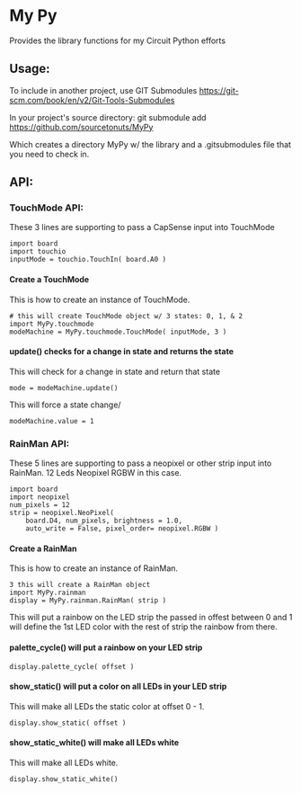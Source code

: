 # My Py

Provides the library functions for my Circuit Python efforts

## Usage:

To include in another project, use GIT Submodules
https://git-scm.com/book/en/v2/Git-Tools-Submodules

In your project's source directory:
git submodule add https://github.com/sourcetonuts/MyPy

Which creates a directory MyPy w/ the library and a .gitsubmodules file 
that you need to check in.

## API:

### TouchMode API:

These 3 lines are supporting to pass a CapSense input into TouchMode

```
import board
import touchio
inputMode = touchio.TouchIn( board.A0 )
```

#### Create a TouchMode

This is how to create an instance of TouchMode.

```
# this will create TouchMode object w/ 3 states: 0, 1, & 2
import MyPy.touchmode
modeMachine = MyPy.touchmode.TouchMode( inputMode, 3 )
```

#### update() checks for a change in state and returns the state

This will check for a change in state and return that state

```
mode = modeMachine.update()
```

This will force a state change/

```
modeMachine.value = 1
```

### RainMan API:

These 5 lines are supporting to pass a neopixel or other strip input 
into RainMan. 12 Leds Neopixel RGBW in this case.

```
import board
import neopixel
num_pixels = 12
strip = neopixel.NeoPixel( 
    board.D4, num_pixels, brightness = 1.0,
    auto_write = False, pixel_order= neopixel.RGBW )
```

#### Create a RainMan

This is how to create an instance of RainMan.

```
3 this will create a RainMan object
import MyPy.rainman
display = MyPy.rainman.RainMan( strip )
```

This will put a rainbow on the LED strip the passed in offest 
between 0 and 1 will define the 1st LED color with the rest of 
strip the rainbow from there.

#### palette_cycle() will put a rainbow on your LED strip

```
display.palette_cycle( offset )
```

#### show_static() will put a color on all LEDs in your LED strip

This will make all LEDs the static color at offset 0 - 1.

```
display.show_static( offset )
```

#### show_static_white() will make all LEDs white

This will make all LEDs white.

```
display.show_static_white()
```
